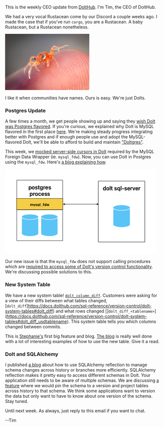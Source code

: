 This is the weekly CEO update from [DoltHub](https://www.dolthub.com/). I'm Tim, the CEO of DoltHub. 

We had a very vocal Rustacean come by our Discord a couple weeks ago. I made the case that if you've run `cargo`, you are a Rustacean. A baby Rustacean, but a Rustacean nonetheless.

[![Baby Rustacean](../images/baby-crustacean.jpeg)](https://www.rust-lang.org/)

I like it when communities have names. Ours is easy. We're just Dolts.

### Postgres Update

A few times a month, we get people showing up and saying they [wish Dolt was Postgres flavored](https://github.com/dolthub/dolt/issues/4840). If you're curious, we explained why Dolt is MySQL flavored in the first place [here](https://www.dolthub.com/blog/2022-03-28-have-postgres-want-dolt/#why-is-dolt-mysql-flavored-anyway). We're making steady progress integrating better with Postgres and if enough people use and adopt the MySQL-flavored Dolt, we'll be able to afford to build and maintain ["Doltgres"](http://www.doltgresql.com).

This week, we [mocked server-side cursors in Dolt](https://github.com/dolthub/vitess/pull/228) required by the MySQL Foreign Data Wrapper (ie. `mysql_fdw`). Now, you can use Dolt in Postgres using the `mysql_fdw`. Here's [a blog explaining how](https://www.dolthub.com/blog/2023-04-12-dolt-with-mysql_fdw/).

[![Postgres `mysql_fdw`](../images/dolt-mysqlfdw.png)](https://www.dolthub.com/blog/2023-04-12-dolt-with-mysql_fdw/)

Our new issue is that the `mysql_fdw` does not support calling procedures which are [required to access some of Dolt's version control functionality](https://docs.dolthub.com/sql-reference/version-control/dolt-sql-procedures). We're discussing possible solutions to this.

### New System Table

We have a new system table! [`dolt_column_diff`](https://www.dolthub.com/blog/2023-04-10-dolt-column-diff/). Customers were asking for a view of their diffs between what tables changed, [`dolt_diff`]https://docs.dolthub.com/sql-reference/version-control/dolt-system-tables#dolt_diff) and what rows changed []`dolt_diff_<tablename>`](https://docs.dolthub.com/sql-reference/version-control/dolt-system-tables#dolt_diff_usdtablename). This system table tells you which columns changed between commits.

This is [Stephanie's](https://www.dolthub.com/team#stephanie) first big feature and blog. [The blog](https://www.dolthub.com/blog/2023-04-10-dolt-column-diff/) is really well done with a lot of interesting examples of how to use the new table. Give it a read.

### Dolt and SQLAlchemy

I published [a blog](https://www.dolthub.com/blog/2023-04-12-dolt-sqlalchemy/) about how to use SQLAlchemy reflection to manage schema changes across history or branches more efficiently. SQLAlchemy reflection makes it pretty easy to access different schemas in Dolt. Your application still needs to be aware of multiple schemas. We are discussing [a feature](https://github.com/dolthub/dolt/issues/5486) where we would pin the schema to a version and project tables across history to that schema. We think some applications want to version the data but only want to have to know about one version of the schema. Stay tuned.

Until next week. As always, just reply to this email if you want to chat.

--Tim

